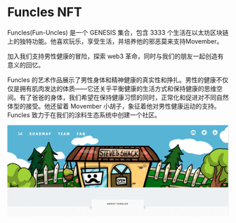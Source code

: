 # Funcles NFT

Funcles(Fun-Uncles) 是一个 GENESIS 集合，包含 3333 个生活在以太坊区块链上的独特功能。他喜欢玩乐，享受生活，并培养他的邪恶莫来支持Movember。

加入我们支持男性健康的冒险，探索 web3 革命，同时与我们的朋友一起创造有意义的回忆。

Funcles 的艺术作品展示了男性身体和精神健康的真实性和挣扎。男性的健康不仅仅是拥有肌肉发达的体质——它还关乎平衡健康的生活方式和保持健康的思维空间。有了爸爸的身体，我们希望在保持健康习惯的同时，正常化和促进对不同自然体型的接受。他还留着 Movember 小胡子，象征着他对男性健康运动的支持。Funcles 致力于在我们的涂料生态系统中创建一个社区。

![nft](01.png)



